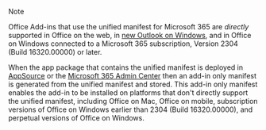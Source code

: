 > [!NOTE]
> Office Add-ins that use the unified manifest for Microsoft 365 are *directly* supported in Office on the web, in [new Outlook on Windows](https://support.microsoft.com/office/656bb8d9-5a60-49b2-a98b-ba7822bc7627), and in Office on Windows connected to a Microsoft 365 subscription, Version 2304 (Build 16320.00000) or later.
>
> When the app package that contains the unified manifest is deployed in [AppSource](https://appsource.microsoft.com/) or the [Microsoft 365 Admin Center](../publish/publish.md) then an add-in only manifest is generated from the unified manifest and stored. This add-in only manifest enables the add-in to be installed on platforms that don't directly support the unified manifest, including Office on Mac, Office on mobile, subscription versions of Office on Windows earlier than 2304 (Build 16320.00000), and perpetual versions of Office on Windows.
